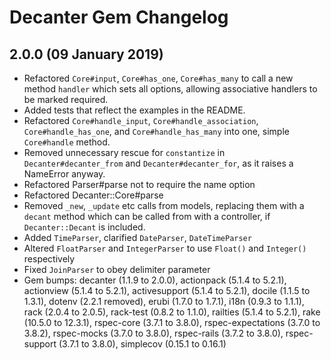 # Decanter Gem Changelog

## 2.0.0 (09 January 2019)
  * Refactored `Core#input`, `Core#has_one`, `Core#has_many` to call a new
    method `handler` which sets all options, allowing associative handlers to
    be marked required.
  * Added tests that reflect the examples in the README.
  * Refactored `Core#handle_input`, `Core#handle_association`,
    `Core#handle_has_one`, and `Core#handle_has_many` into one, simple
    `Core#handle` method.
  * Removed unnecessary rescue for `constantize` in `Decanter#decanter_from` and
    `Decanter#decanter_for`, as it raises a NameError anyway.
  * Refactored Parser#parse not to require the name option
  * Refactored Decanter::Core#parse
  * Removed `_new`, `_update` etc calls from models, replacing them with a
    `decant` method which can be called from with a controller, if
    `Decanter::Decant` is included.
  * Added `TimeParser`, clarified `DateParser`, `DateTimeParser`
  * Altered `FloatParser` and `IntegerParser` to use `Float()` and `Integer()`
    respectively
  * Fixed `JoinParser` to obey delimiter parameter
  * Gem bumps: decanter (1.1.9 to 2.0.0),
               actionpack (5.1.4 to 5.2.1),
               actionview (5.1.4 to 5.2.1),
               activesupport (5.1.4 to 5.2.1),
               docile (1.1.5 to 1.3.1),
               dotenv (2.2.1 removed),
               erubi (1.7.0 to 1.7.1),
               i18n (0.9.3 to 1.1.1),
               rack (2.0.4 to 2.0.5),
               rack-test (0.8.2 to 1.1.0),
               railties (5.1.4 to 5.2.1),
               rake (10.5.0 to 12.3.1),
               rspec-core (3.7.1 to 3.8.0),
               rspec-expectations (3.7.0 to 3.8.2),
               rspec-mocks (3.7.0 to 3.8.0),
               rspec-rails (3.7.2 to 3.8.0),
               rspec-support (3.7.1 to 3.8.0),
               simplecov (0.15.1 to 0.16.1)
